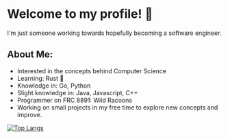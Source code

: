 # Welcome to my profile! 👋

I'm just someone working towards hopefully becoming a software engineer.

## About Me:<br/>
- Interested in the concepts behind Computer Science
- Learning: Rust 🦀
- Knowledge in: Go, Python
- Slight knowledge in: Java, Javascript, C++
- Programmer on FRC 8891: Wild Racoons
- Working on small projects in my free time to explore new concepts and improve.
    
[![Top Langs](https://github-readme-stats.vercel.app/api/top-langs/?username=Jibble330&theme=dracula)](https://github.com/anuraghazra/github-readme-stats)
